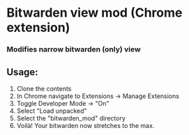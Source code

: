 # Bitwarden view mod (Chrome extension)

### Modifies narrow bitwarden (only) view 
## Usage:

1. Clone the contents
2. In Chrome navigate to Extensions -> Manage Extensions
3. Toggle Developer Mode -> "On"
4. Select "Load unpacked"
5. Select the "bitwarden_mod" directory
6. Voilà! Your bitwarden now stretches to the max.

